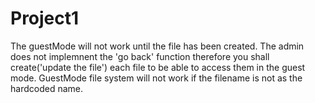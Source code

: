 # Project1

The guestMode will not work until the file has been created.
The admin does not implemnent the 'go back' function therefore you shall create('update the file') each file to be able to access them in the guest mode.
GuestMode file system will not work if the filename is not as the hardcoded name.
